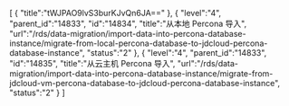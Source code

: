 [
	{
		"title":"tWJPAO9lvS3burKJvQn6JA=="
	},
	{
		"level":"4",
		"parent_id":"14833",
		"id":"14834",
		"title":"从本地 Percona 导入",
		"url":"/rds/data-migration/import-data-into-percona-database-instance/migrate-from-local-percona-database-to-jdcloud-percona-database-instance",
		"status":"2"
	},
	{
		"level":"4",
		"parent_id":"14833",
		"id":"14835",
		"title":"从云主机 Percona 导入",
		"url":"/rds/data-migration/import-data-into-percona-database-instance/migrate-from-jdcloud-vm-percona-database-to-jdcloud-percona-database-instance",
		"status":"2"
	}
]